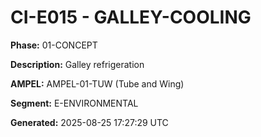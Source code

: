 # CI-E015 - GALLEY-COOLING

**Phase:** 01-CONCEPT

**Description:** Galley refrigeration

**AMPEL:** AMPEL-01-TUW (Tube and Wing)

**Segment:** E-ENVIRONMENTAL

**Generated:** 2025-08-25 17:27:29 UTC
